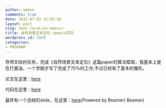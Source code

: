 ```yaml
---
author: admin
comments: true
date: 2012-07-03 13:55:56
layout: post
slug: text-location-opencv
title: 自然场景文本定位 opencv实现
wordpress_id: 1929
categories:
- PROGRAM
---
```


导师交给的任务，完成《自然场景文本定位》这篇paper的算法框架，我基本上是在打酱油，一个学期才写了完成了70%的工作,不过已经有了基本的雏形。

论文在这里：[here](http://www.freetstar.com/processimg/location.pdf)

代码在这里：[here](https://github.com/freetstar/opencv/blob/master/location.cpp)

最终有一个总结的slide，在这里：[here](http://www.freetstar.com/processimg/summary.pdf)(Powered by Beamer)
 Beamer)
